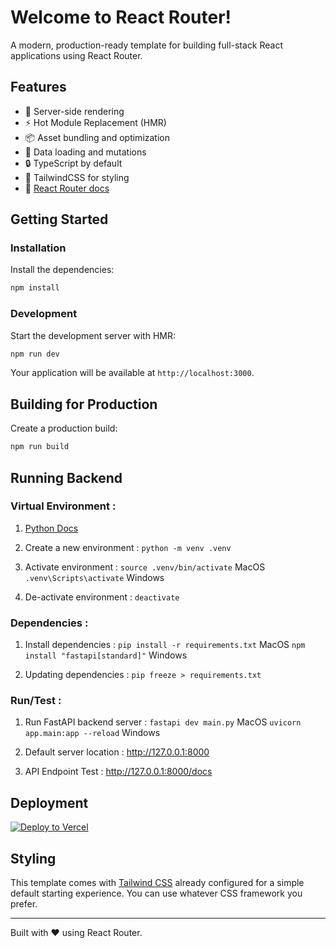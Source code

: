 # Welcome to React Router!

A modern, production-ready template for building full-stack React applications using React Router.

## Features

- 🚀 Server-side rendering
- ⚡️ Hot Module Replacement (HMR)
- 📦 Asset bundling and optimization
- 🔄 Data loading and mutations
- 🔒 TypeScript by default
- 🎉 TailwindCSS for styling
- 📖 [React Router docs](https://reactrouter.com/)

## Getting Started

### Installation

Install the dependencies:

```bash
npm install
```

### Development

Start the development server with HMR:

```bash
npm run dev
```

Your application will be available at `http://localhost:3000`.

## Building for Production

Create a production build:

```bash
npm run build
```

## Running Backend
### Virtual Environment : 
1. [Python Docs](https://docs.python.org/3/library/venv.html)

2. Create a new environment : `python -m venv .venv`

3. Activate environment : `source .venv/bin/activate` MacOS `.venv\Scripts\activate` Windows

4. De-activate environment  : `deactivate`

### Dependencies :
1. Install dependencies : `pip install -r requirements.txt` MacOS `npm install "fastapi[standard]"` Windows

2. Updating dependencies : `pip freeze > requirements.txt`

### Run/Test :
1. Run FastAPI backend server : `fastapi dev main.py` MacOS `uvicorn app.main:app --reload` Windows

2. Default server location : http://127.0.0.1:8000

3. API Endpoint Test : http://127.0.0.1:8000/docs


## Deployment

[![Deploy to Vercel](https://vercel.com/button)](https://vercel.com/new/clone?repository-url=https%3A%2F%2Fgithub.com%2Fremix-run%2Freact-router-templates%2Ftree%2Fmain%2Fvercel&project-name=my-react-router-app&repository-name=my-react-router-app)

## Styling

This template comes with [Tailwind CSS](https://tailwindcss.com/) already configured for a simple default starting experience. You can use whatever CSS framework you prefer.

---

Built with ❤️ using React Router.
